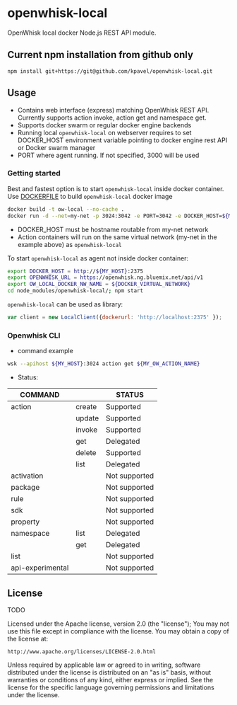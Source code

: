 # openwhisk-local

OpenWhisk local docker Node.js REST API module.


## Current npm installation from github only


`npm install git+https://git@github.com/kpavel/openwhisk-local.git`

## Usage

 * Contains web interface (express) matching OpenWhisk REST API. Currently supports action invoke, action get and namespace get.
 * Supports docker swarm or regular docker engine backends
 * Running local `openwhisk-local` on webserver requires to set DOCKER_HOST environment variable pointing to docker engine rest API or Docker swarm manager
 * PORT where agent running. If not specified, 3000 will be used
 

### Getting started

Best and fastest option is to start `openwhisk-local` inside docker container.
Use [DOCKERFILE](Dockerfile) to build `openwhisk-local` docker image
``` sh
docker build -t ow-local --no-cache .
docker run -d --net=my-net -p 3024:3042 -e PORT=3042 -e DOCKER_HOST=${MY_HOST}:2375 -e OPENWHISK_URL=https://openwhisk.ng.bluemix.net/api/v1 ow-local
```
* DOCKER_HOST must be hostname routable from my-net network
* Action containers will run on the same virtual network (my-net in the example above) as `openwhisk-local`

To start `openwhisk-local` as agent not inside docker container:

``` sh
export DOCKER_HOST = http://${MY_HOST}:2375
export OPENWHISK_URL = https://openwhisk.ng.bluemix.net/api/v1
export OW_LOCAL_DOCKER_NW_NAME = ${DOCKER_VIRTUAL_NETWORK}
cd node_modules/openwhisk-local/; npm start

```

`openwhisk-local` can be used as library:

``` js
var client = new LocalClient({dockerurl: 'http://localhost:2375' });

```

### Openwhisk CLI

* command example
``` sh
wsk --apihost ${MY_HOST}:3024 action get ${MY_OW_ACTION_NAME}

```

* Status:


| COMMAND          	|        	| STATUS        	|
|------------------	|--------	|---------------	|
| action           	| create 	| Supported 	|
|                  	| update 	| Supported 	|
|                  	| invoke 	| Supported     	|
|                  	| get    	| Delegated     	|
|                  	| delete 	| Supported     	|
|                  	| list   	| Delegated     	|
| activation       	|        	| Not supported 	|
| package          	|        	| Not supported 	|
| rule             	|        	| Not supported 	|
| sdk              	|        	| Not supported 	|
| property         	|        	| Not supported 	|
| namespace        	| list   	| Delegated     	|
|                  	| get    	| Delegated 	    |
| list             	|        	| Not supported 	|
| api-experimental 	|        	| Not supported 	|


## License
TODO

Licensed under the Apache license, version 2.0 (the "license"); You may not use this file except in compliance with the license. You may obtain a copy of the license at:

    http://www.apache.org/licenses/LICENSE-2.0.html

Unless required by applicable law or agreed to in writing, software distributed under the license is distributed on an "as is" basis, without warranties or conditions of any kind, either express or implied. See the license for the specific language governing permissions and limitations under the license.
